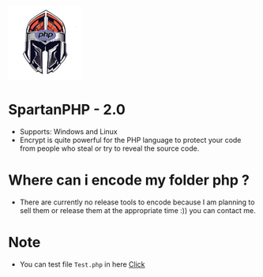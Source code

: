 <img src="https://github.com/VennDev/SpartanPHP/blob/main/icon.png" alt="SpartanPHP" height="150" width="150" />

# SpartanPHP - 2.0
- Supports: Windows and Linux
- Encrypt is quite powerful for the PHP language to protect your code from people who steal or try to reveal the source code.

# Where can i encode my folder php ?
- There are currently no release tools to encode because I am planning to sell them or release them at the appropriate time :)) you can contact me.

# Note
- You can test file  `Test.php` in here [Click](https://github.com/VennDev/SpartanPHP/tree/main/tests)
